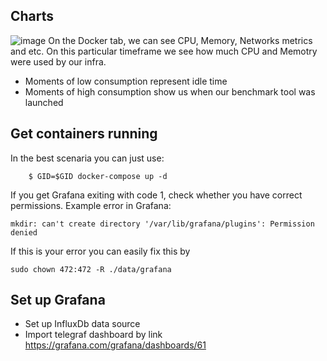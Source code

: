 ## Charts

![image](https://user-images.githubusercontent.com/19594637/140271211-7ad29111-16d6-4e0a-bd5d-dd869c8f933a.png)
On the Docker tab, we can see CPU, Memory, Networks metrics and etc. On this particular timeframe we see
how much CPU and Memotry were used by our infra.
* Moments of low consumption represent idle time
* Moments of high consumption show us when our benchmark tool was launched

## Get containers running

In the best scenaria you can just use:

```
    $ GID=$GID docker-compose up -d
```

If you get Grafana exiting with code 1, check whether you have correct permissions.
Example error in Grafana:
```
mkdir: can't create directory '/var/lib/grafana/plugins': Permission denied
```
If this is your error you can easily fix this by
```
sudo chown 472:472 -R ./data/grafana
```

## Set up Grafana

* Set up InfluxDb data source
* Import telegraf dashboard by link https://grafana.com/grafana/dashboards/61
